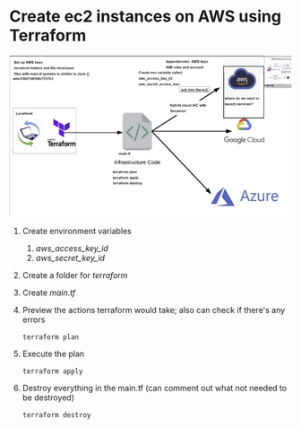 # Create ec2 instances on AWS using Terraform

![terraform](images/terraform.png)

1) Create environment variables 
   1) *aws_access_key_id*
   2) *aws_secret_key_id*
2) Create a folder for *terraform*
3) Create *main.tf*

4) Preview the actions terraform would take; also can check if there's any errors
   ```
   terraform plan
   ```

5) Execute the plan
   ```
   terraform apply
   ```

6) Destroy everything in the main.tf (can comment out what not needed to be destroyed)
   ```
   terraform destroy
   ```